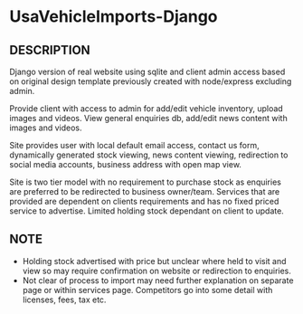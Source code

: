 # UsaVehicleImports-Django

## DESCRIPTION

Django version of real website using sqlite and client admin access based on original design template previously created with node/express excluding admin.

Provide client with access to admin for add/edit vehicle inventory, upload images and videos. View general enquiries db, add/edit news content with images and videos.

Site provides user with local default email access, contact us form, dynamically generated stock viewing, news content viewing, redirection to social media accounts, business address with open map view.

Site is two tier model with no requirement to purchase stock as enquiries are preferred to be redirected to business owner/team. Services that are provided are dependent on clients requirements and has no fixed priced service to advertise. Limited holding stock dependant on client to update.

## NOTE

- Holding stock advertised with price but unclear where held to visit and view so may require confirmation on website or redirection to enquiries.
- Not clear of process to import may need further explanation on separate page or within services page. Competitors go into some detail with licenses, fees, tax etc.
